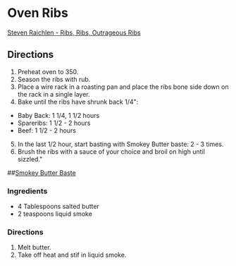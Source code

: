 # Oven Ribs
[Steven Raichlen - Ribs, Ribs, Outrageous Ribs](https://www.thekansascitybbqstore.com/products/ribs-ribs-outrageous-ribs-raichlen)

## Directions
1. Preheat oven to 350.
2. Season the ribs with rub.
3. Place a wire rack in a roasting pan and place the ribs bone side down on the rack in a single layer.
4. Bake until the ribs have shrunk back 1/4":
  *  Baby Back: 1 1/4, 1 1/2 hours
  *  Spareribs: 1 1/2 - 2 hours
  *  Beef: 1 1/2 - 2 hours
5. In the last 1/2 hour, start basting with Smokey Butter baste: 2 - 3 times.
6. Brush the ribs with a sauce of your choice and broil on high until sizzled."

##[Smokey Butter Baste](#smokey_butter)

### Ingredients
* 4 Tablespoons salted butter
* 2 teaspoons liquid smoke

### Directions
1. Melt butter.
2. Take off heat and stif in liquid smoke.
